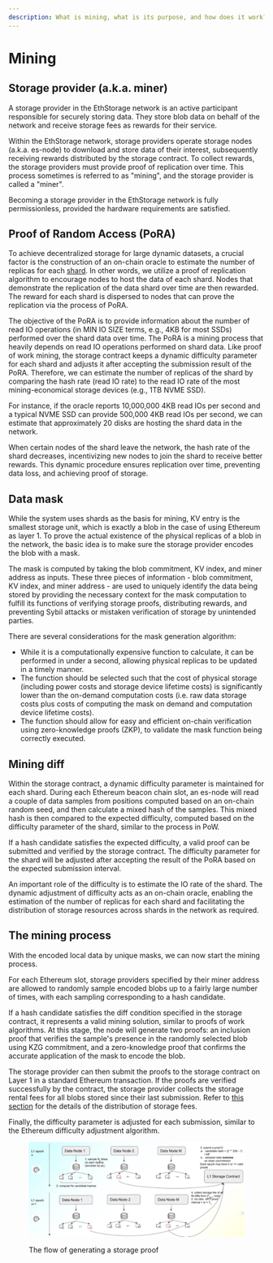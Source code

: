 ```yaml
---
description: What is mining, what is its purpose, and how does it work?
---
```


# Mining

## Storage provider (a.k.a. miner)

A storage provider in the EthStorage network is an active participant responsible for securely storing data. They store blob data on behalf of the network and receive storage fees as rewards for their service.

Within the EthStorage network, storage providers operate storage nodes (a.k.a. es-node) to download and store data of their interest, subsequently receiving rewards distributed by the storage contract. To collect rewards, the storage providers must provide proof of replication over time. This process sometimes is referred to as "mining", and the storage provider is called a "miner".

Becoming a storage provider in the EthStorage network is fully permissionless, provided the hardware requirements are satisfied.

## Proof of Random Access (PoRA)

To achieve decentralized storage for large dynamic datasets, a crucial factor is the construction of an on-chain oracle to estimate the number of replicas for each [shard](core-concept/shard.md). In other words, we utilize a proof of replication algorithm to encourage nodes to host the data of each shard. Nodes that demonstrate the replication of the data shard over time are then rewarded. The reward for each shard is dispersed to nodes that can prove the replication via the process of PoRA.

The objective of the PoRA is to provide information about the number of read IO operations (in MIN IO SIZE terms, e.g., 4KB for most SSDs) performed over the shard data over time. The PoRA is a mining process that heavily depends on read IO operations performed on shard data. Like proof of work mining, the storage contract keeps a dynamic difficulty parameter for each shard and adjusts it after accepting the submission result of the PoRA. Therefore, we can estimate the number of replicas of the shard by comparing the hash rate (read IO rate) to the read IO rate of the most mining-economical storage devices (e.g., 1TB NVME SSD).

For instance, if the oracle reports 10,000,000 4KB read IOs per second and a typical NVME SSD can provide 500,000 4KB read IOs per second, we can estimate that approximately 20 disks are hosting the shard data in the network.

When certain nodes of the shard leave the network, the hash rate of the shard decreases, incentivizing new nodes to join the shard to receive better rewards. This dynamic procedure ensures replication over time, preventing data loss, and achieving proof of storage.

## Data mask

While the system uses shards as the basis for mining, KV entry is the smallest storage unit, which is exactly a blob in the case of using Ethereum as layer 1. To prove the actual existence of the physical replicas of a blob in the network, the basic idea is to make sure the storage provider encodes the blob with a mask.

The mask is computed by taking the blob commitment, KV index, and miner address as inputs. These three pieces of information - blob commitment, KV index, and miner address - are used to uniquely identify the data being stored by providing the necessary context for the mask computation to fulfill its functions of verifying storage proofs, distributing rewards, and preventing Sybil attacks or mistaken verification of storage by unintended parties.

There are several considerations for the mask generation algorithm:

* While it is a computationally expensive function to calculate, it can be performed in under a second, allowing physical replicas to be updated in a timely manner.
* The function should be selected such that the cost of physical storage (including power costs and storage device lifetime costs) is significantly lower than the on-demand computation costs (i.e. raw data storage costs plus costs of computing the mask on demand and computation device lifetime costs).
* The function should allow for easy and efficient on-chain verification using zero-knowledge proofs (ZKP), to validate the mask function being correctly executed.

## Mining diff

Within the storage contract, a dynamic difficulty parameter is maintained for each shard. During each Ethereum beacon chain slot, an es-node will read a couple of data samples from positions computed based on an on-chain random seed, and then calculate a mixed hash of the samples. This mixed hash is then compared to the expected difficulty, computed based on the difficulty parameter of the shard, similar to the process in PoW.

If a hash candidate satisfies the expected difficulty, a valid proof can be submitted and verified by the storage contract. The difficulty parameter for the shard will be adjusted after accepting the result of the PoRA based on the expected submission interval.

An important role of the difficulty is to estimate the IO rate of the shard. The dynamic adjustment of difficulty acts as an on-chain oracle, enabling the estimation of the number of replicas for each shard and facilitating the distribution of storage resources across shards in the network as required.

## The mining process

With the encoded local data by unique masks, we can now start the mining process.

For each Ethereum slot, storage providers specified by their miner address are allowed to randomly sample encoded blobs up to a fairly large number of times, with each sampling corresponding to a hash candidate.

If a hash candidate satisfies the diff condition specified in the storage contract, it represents a valid mining solution, similar to proofs of work algorithms. At this stage, the node will generate two proofs: an inclusion proof that verifies the sample's presence in the randomly selected blob using KZG commitment, and a zero-knowledge proof that confirms the accurate application of the mask to encode the blob.

The storage provider can then submit the proofs to the storage contract on Layer 1 in a standard Ethereum transaction. If the proofs are verified successfully by the contract, the storage provider collects the storage rental fees for all blobs stored since their last submission. Refer to [this section](core-concept/storage-fee-and-reward.md#fee-distributor) for the details of the distribution of storage fees.

Finally, the difficulty parameter is adjusted for each submission, similar to the Ethereum difficulty adjustment algorithm.

<figure><img src="../.gitbook/assets/miningflow.jpg" alt=""><figcaption><p>The flow of generating a storage proof</p></figcaption></figure>
